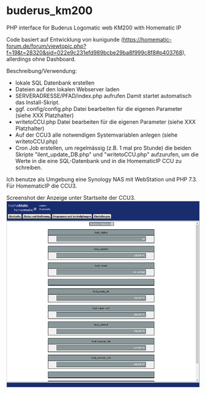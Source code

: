 # buderus_km200
PHP interface for Buderus Logomatic web KM200 with Homematic IP

Code basiert auf Entwicklung von kunigunde (https://homematic-forum.de/forum/viewtopic.php?f=19&t=28320&sid=022e9c231efd989bcbe29ba8f999c8f8#p403768), allerdings ohne Dashboard.

Beschreibung/Verwendung:
- lokale SQL Datenbank erstellen
- Dateien auf den lokalen Webserver laden
- SERVERADRESSE/PFAD/index.php aufrufen
Damit startet automatisch das Install-Skript.
- ggf. config/config.php Datei bearbeiten für die eigenen Parameter (siehe XXX Platzhalter)
- writetoCCU.php Datei bearbeiten für die eigenen Parameter (siehe XXX Platzhalter)
- Auf der CCU3 alle notwendigen Systemvariablen anlegen (siehe writetoCCU.php)
- Cron Job erstellen, um regelmässig (z.B. 1 mal pro Stunde) die beiden Skripte "ilent_update_DB.php" und "writetoCCU.php" aufzurufen, um die Werte in die eine SQL-Datenbank und in die HomematicIP CCU zu schreiben.

Ich benutze als Umgebung eine Synology NAS mit WebStation und PHP 7.3. Für HomematicIP die CCU3.

Screenshot der Anzeige unter Startseite der CCU3.
<img src="https://github.com/phrenault/buderus_km200/blob/master/images/HmIP_Startseite_BuderusStatus.png" style="border:1px solid lightgray" alt="CCU-Startseite">
